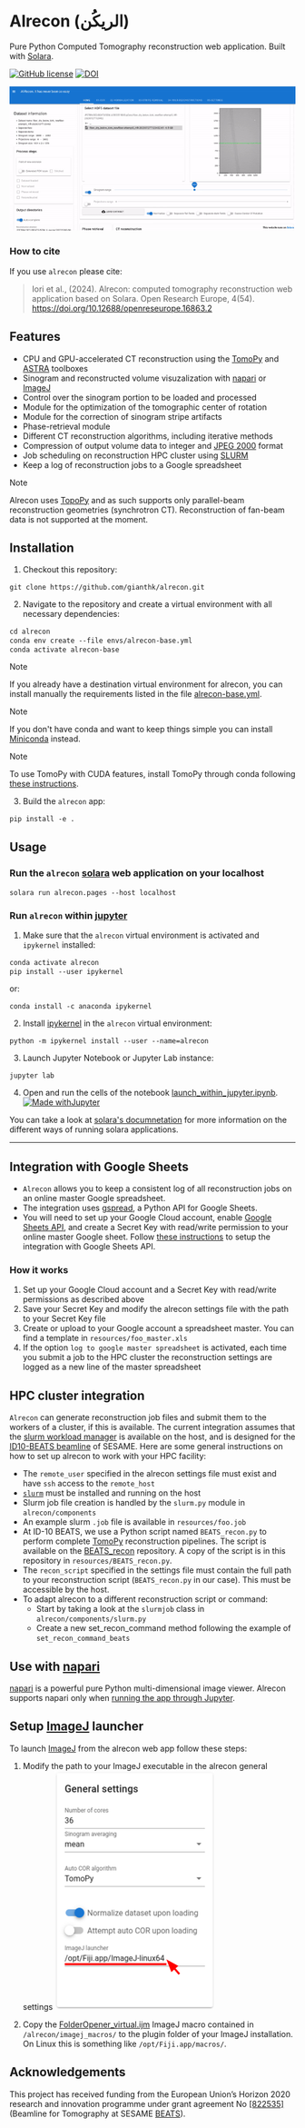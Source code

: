 # Alrecon (الريكُن)
Pure Python Computed Tomography reconstruction web application. Built with [Solara](https://solara.dev/).

[![GitHub license](https://img.shields.io/github/license/gianthk/alrecon)](https://github.com/gianthk/alrecon/blob/master/LICENSE)
[![DOI](https://zenodo.org/badge/701693534.svg)](https://zenodo.org/doi/10.5281/zenodo.10535211)

![alrecon gif](docs/pictures/alrecon_home.gif)

### How to cite
If you use `alrecon` please cite:
>  Iori et al., (2024). Alrecon: computed tomography reconstruction web application based on Solara. Open Research Europe, 4(54). https://doi.org/10.12688/openreseurope.16863.2  <br>

## Features
- CPU and GPU-accelerated CT reconstruction using the [TomoPy](https://tomopy.readthedocs.io/en/stable/) and [ASTRA](https://astra-toolbox.com/) toolboxes
- Sinogram and reconstructed volume visuzalization with [napari](https://napari.org) or [ImageJ](https://imagej.net/software/fiji/)
- Control over the sinogram portion to be loaded and processed
- Module for the optimization of the tomographic center of rotation
- Module for the correction of sinogram stripe artifacts
- Phase-retrieval module
- Different CT reconstruction algorithms, including iterative methods
- Compression of output volume data to integer and [JPEG 2000](https://en.wikipedia.org/wiki/JPEG_2000) format
- Job scheduling on reconstruction HPC cluster using [SLURM](https://slurm.schedmd.com/documentation.html)
- Keep a log of reconstruction jobs to a Google spreadsheet

> [!NOTE]
> Alrecon uses [TopoPy](https://tomopy.readthedocs.io/en/stable/) and as such supports only parallel-beam reconstruction geometries (synchrotron CT). Reconstruction of fan-beam data is not supported at the moment.

## Installation
<!-- Install `alrecon` using pip. The flag `[all]` will install optional dependencies required for integration with [`napari`](https://napari.org) and logging to google spreadsheets.
```commandline
pip install alrecon[all]
``` -->

1. Checkout this repository:
```commandline
git clone https://github.com/gianthk/alrecon.git
```
2. Navigate to the repository and create a virtual environment with all necessary dependencies:
```commandline
cd alrecon
conda env create --file envs/alrecon-base.yml
conda activate alrecon-base
```
> [!NOTE]
> If you already have a destination virtual environment for alrecon, you can install manually the requirements listed in the file [alrecon-base.yml](envs/alrecon-base.yml).

> [!NOTE]
> If you don't have conda and want to keep things simple you can install [Miniconda](https://docs.anaconda.com/free/miniconda/index.html) instead.

> [!NOTE]
> To use TomoPy with CUDA features, install TomoPy through conda following [these instructions](https://tomopy.readthedocs.io/en/stable/install.html).

3. Build the `alrecon` app:
```commandline
pip install -e .
```

## Usage
### Run the `alrecon` [solara](https://solara.dev/api/file_browser) web application on your localhost
```commandline
solara run alrecon.pages --host localhost
```
### Run `alrecon` within [jupyter](https://solara.dev/api/file_browser)
1. Make sure that the `alrecon` virtual environment is activated and `ipykernel` installed:
```commandline
conda activate alrecon
pip install --user ipykernel
```
or:
```commandline
conda install -c anaconda ipykernel 
```
2. Install [ipykernel](https://github.com/ipython/ipykernel) in the `alrecon` virtual environment:
```commandline
python -m ipykernel install --user --name=alrecon
```
3. Launch Jupyter Notebook or Jupyter Lab instance:
```commandline
jupyter lab
```
4. Open and run the cells of the notebook [launch_within_jupyter.ipynb](launch_within_jupyter.ipynb). [![Made withJupyter](https://img.shields.io/badge/Made%20with-Jupyter-orange?style=for-the-badge&logo=Jupyter)](launch_within_jupyter.ipynb)

You can take a look at [solara's documnetation](https://solara.dev/api) for more information on the different ways of running solara applications.

---
## Integration with Google Sheets
- `Alrecon` allows you to keep a consistent log of all reconstruction jobs on an online master Google spreadsheet.
- The integration uses [gspread](https://docs.gspread.org/en/v5.12.0/), a Python API for Google Sheets.
- You will need to set up your Google Cloud account, enable [Google Sheets API](https://developers.google.com/sheets/api/guides/concepts), and create a Secret Key with read/write permission to your online master Google sheet. Follow [these instructions](https://www.youtube.com/watch?v=hyUw-koO2DA) to setup the integration with Google Sheets API.

### How it works
1. Set up your Google Cloud account and a Secret Key with read/write permissions as described above
2. Save your Secret Key and modify the alrecon settings file with the path to your Secret Key file
3. Create or upload to your Google account a spreadsheet master. You can find a template in `resources/foo_master.xls`
4. If the option `log to google master spreadsheet` is activated, each time you submit a job to the HPC cluster the reconstruction settings are logged as a new line of the master spreadsheet

## HPC cluster integration
`Alrecon` can generate reconstruction job files and submit them to the workers of a cluster, if this is available. The current integration assumes that the [slurm workload manager](https://slurm.schedmd.com/quickstart.html) is available on the host, and is designed for the [ID10-BEATS beamline](https://www.sesame.org.jo/beamlines/beats) of SESAME. Here are some general instructions on how to set up alrecon to work with your HPC facility:

- The `remote_user` specified in the alrecon settings file must exist and have `ssh` access to the `remote_host`
- [`slurm`](https://slurm.schedmd.com/quickstart.html) must be installed and running on the host
- Slurm job file creation is handled by the `slurm.py` module in `alrecon/components`
- An example slurm `.job` file is available in `resources/foo.job`
- At ID-10 BEATS, we use a Python script named `BEATS_recon.py` to perform complete [TomoPy](https://tomopy.readthedocs.io/en/stable/) reconstruction pipelines. The script is available on the [BEATS_recon](https://github.com/SESAME-Synchrotron/BEATS_recon/tree/master/scripts/rum) repository. A copy of the script is in this repository in `resources/BEATS_recon.py`.
- The `recon_script` specified in the settings file must contain the full path to your reconstruction script (`BEATS_recon.py` in our case). This must be accessible by the host. 
- To adapt alrecon to a different reconstruction script or command:
    - Start by taking a look at the `slurmjob` class in `alrecon/components/slurm.py`
    - Create a new set_recon_command method following the example of `set_recon_command_beats`

## Use with [napari](https://napari.org/stable/)
[napari](https://napari.org/stable/) is a powerful pure Python multi-dimensional image viewer. Alrecon supports napari only when [running the app through Jupyter](#run-al-recon-within-jupyter).

## Setup [ImageJ](https://imagej.net/software/fiji/) launcher
To launch [ImageJ](https://imagej.net/software/fiji/) from the alrecon web app follow these steps:
1. Modify the path to your ImageJ executable in the alrecon general settings
![alrecon imagej executable path setting](docs/pictures/alrecon_imagej-1.png)

2. Copy the [FolderOpener_virtual.ijm](/imagej_macros/FolderOpener_virtual.ijm) ImageJ macro contained in `/alrecon/imagej_macros/` to the plugin folder of your ImageJ installation. On Linux this is something like `/opt/Fiji.app/macros/`.

## Acknowledgements

This project has received funding from the European Union’s Horizon 2020 research and innovation programme under grant agreement No [[822535]](https://cordis.europa.eu/project/id/822535)(Beamline for Tomography at SESAME [BEATS](https://beats-sesame.eu/)). 
